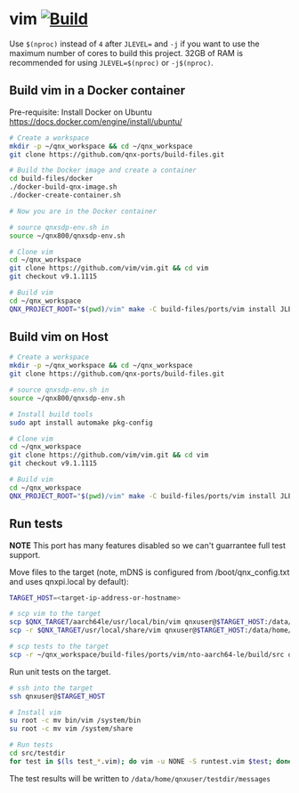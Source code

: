 # vim [![Build](https://github.com/qnx-ports/build-files/actions/workflows/vim.yml/badge.svg)](https://github.com/qnx-ports/build-files/actions/workflows/vim.yml)

Use `$(nproc)` instead of `4` after `JLEVEL=` and `-j` if you want to use the maximum number of cores to build this project.
32GB of RAM is recommended for using `JLEVEL=$(nproc)` or `-j$(nproc)`.

## Build vim in a Docker container

Pre-requisite: Install Docker on Ubuntu https://docs.docker.com/engine/install/ubuntu/
```bash
# Create a workspace
mkdir -p ~/qnx_workspace && cd ~/qnx_workspace
git clone https://github.com/qnx-ports/build-files.git

# Build the Docker image and create a container
cd build-files/docker
./docker-build-qnx-image.sh
./docker-create-container.sh

# Now you are in the Docker container

# source qnxsdp-env.sh in
source ~/qnx800/qnxsdp-env.sh

# Clone vim
cd ~/qnx_workspace
git clone https://github.com/vim/vim.git && cd vim
git checkout v9.1.1115

# Build vim
cd ~/qnx_workspace
QNX_PROJECT_ROOT="$(pwd)/vim" make -C build-files/ports/vim install JLEVEL=4
```

## Build vim on Host

```bash
# Create a workspace
mkdir -p ~/qnx_workspace && cd ~/qnx_workspace
git clone https://github.com/qnx-ports/build-files.git

# source qnxsdp-env.sh in
source ~/qnx800/qnxsdp-env.sh

# Install build tools
sudo apt install automake pkg-config

# Clone vim
cd ~/qnx_workspace
git clone https://github.com/vim/vim.git && cd vim
git checkout v9.1.1115

# Build vim
cd ~/qnx_workspace
QNX_PROJECT_ROOT="$(pwd)/vim" make -C build-files/ports/vim install JLEVEL=4
```

## Run tests

**NOTE** This port has many features disabled so we can't guarrantee full test
support.

Move files to the target (note, mDNS is configured from /boot/qnx_config.txt and
uses qnxpi.local by default):
```bash
TARGET_HOST=<target-ip-address-or-hostname>

# scp vim to the target
scp $QNX_TARGET/aarch64le/usr/local/bin/vim qnxuser@$TARGET_HOST:/data/home/qnxuser/bin
scp -r $QNX_TARGET/usr/local/share/vim qnxuser@$TARGET_HOST:/data/home/qnxuser

# scp tests to the target
scp -r ~/qnx_workspace/build-files/ports/vim/nto-aarch64-le/build/src qnxuser@$TARGET_HOST:/data/home/qnxuser
```

Run unit tests on the target.

```bash
# ssh into the target
ssh qnxuser@$TARGET_HOST

# Install vim
su root -c mv bin/vim /system/bin
su root -c mv vim /system/share

# Run tests
cd src/testdir
for test in $(ls test_*.vim); do vim -u NONE -S runtest.vim $test; done
```

The test results will be written to `/data/home/qnxuser/testdir/messages`

